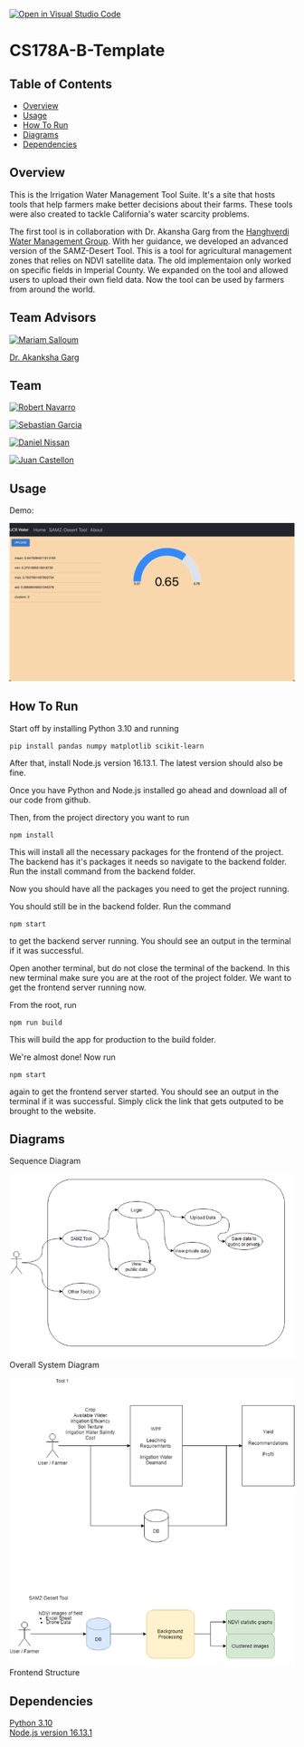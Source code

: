 [![Open in Visual Studio Code](https://classroom.github.com/assets/open-in-vscode-f059dc9a6f8d3a56e377f745f24479a46679e63a5d9fe6f495e02850cd0d8118.svg)](https://classroom.github.com/online_ide?assignment_repo_id=5893942&assignment_repo_type=AssignmentRepo)
# CS178A-B-Template

## Table of Contents
- [Overview](#overview)
- [Usage](#usage)
- [How To Run](#how-to-run)
- [Diagrams](#diagrams)
- [Dependencies](#dependencies)

## Overview
This is the Irrigation Water Management Tool Suite. It's a site that hosts tools that help farmers make better decisions about their farms. These tools were also created to tackle California's water scarcity problems.

The first tool is in collaboration with Dr. Akansha Garg from the [Hanghverdi Water Management Group](https://ucrwater.com). With her guidance, we developed an advanced version of the SAMZ-Desert Tool. This is a tool for agricultural management zones that relies on NDVI satellite data. The old implementaion only worked on specific fields in Imperial County. We expanded on the tool and allowed users to upload their own field data. Now the tool can be used by farmers from around the world.

## Team Advisors
<a href="https://github.com/msalloum" target="_blank"><img src="https://avatars3.githubusercontent.com/u/1790819?s=400&v=4" align="left" height="30px">Mariam Salloum </a>

<a align="left" href="https://ucrwater.com" target="_blank"><img src="" align="left" height="30px">Dr. Akanksha Garg</a> 

## Team 
<a href="https://github.com/RobertNavarro" target="_blank"><img src="https://avatars.githubusercontent.com/u/22530904?s=400&v=4" align="left" height="30px">Robert Navarro</a>

<a href="https://github.com/seabass04" target="_blank"><img src="https://avatars.githubusercontent.com/u/56372630?v=4" align="left" height="30px">Sebastian Garcia</a>

<a href="https://github.com/daniel-nis" target="_blank"><img src="https://avatars.githubusercontent.com/u/72157039?v=4" align="left" height="30px">Daniel Nissan</a>

<a href="https://github.com/jc2673528" target="_blank"><img src="https://avatars.githubusercontent.com/u/36831132?v=4" align="left" height="30px">Juan Castellon</a>
## Usage
Demo: <Link to youtube video>

![Current implementation of the tool](public/current_tool_image.png)

## How To Run
Start off by installing Python 3.10 and running
```
pip install pandas numpy matplotlib scikit-learn
```

After that, install Node.js version 16.13.1. The latest version should also be fine.

Once you have Python and Node.js installed go ahead and download all of our code from github.

Then, from the project directory you want to run
```
npm install
```
This will install all the necessary packages for the frontend of the project. The backend has it's packages it needs so navigate to the backend folder. Run the install command from the backend folder.

Now you should have all the packages you need to get the project running.

You should still be in the backend folder. Run the command
```
npm start
```
to get the backend server running. You should see an output in the terminal if it was successful.

Open another terminal, but do not close the terminal of the backend. In this new terminal make sure you are at the root of the project folder. We want to get the frontend server running now.

From the root, run
```
npm run build
```
This will build the app for production to the build folder.

We're almost done! Now run
```
npm start
```
again to get the frontend server started. You should see an output in the terminal if it was successful. Simply click the link that gets outputed to be brought to the website.

## Diagrams

Sequence Diagram  

![Sequence Diagram](public/sequence_diagram.png)  
Overall System Diagram

![Overall System Diagram](public/overall_system_diagram.png)  
Frontend Structure


## Dependencies
[Python 3.10](https://www.python.org/downloads/release/python-3100/)  
[Node.js version 16.13.1](https://nodejs.org/download/release/v16.13.1/)

